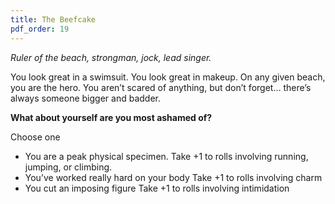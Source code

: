 ```yaml
---
title: The Beefcake
pdf_order: 19
---
```


_Ruler of the beach, strongman, jock, lead singer._

You look great in a swimsuit. You look great in makeup. On any given beach, you are the hero. You aren’t scared of anything, but don’t forget… there’s always someone bigger and badder.

**What about yourself are you most ashamed of?**

Choose one

- You are a peak physical specimen. Take +1 to rolls involving running, jumping, or climbing.
- You’ve worked really hard on your body Take +1 to rolls involving charm
- You cut an imposing figure Take +1 to rolls involving intimidation
